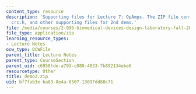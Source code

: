 ```yaml
---
content_type: resource
description: 'Supporting files for Lecture 7: OpAmps. The ZIP file contains: main.c,
  crc.h, and other supporting files for 2nd demo.'
file: /media/courses/2-996-biomedical-devices-design-laboratory-fall-2007/bf7fab3eba838e4a050713097dd80c71_demo2.zip
file_type: application/zip
learning_resource_types:
- Lecture Notes
ocw_type: OCWFile
parent_title: Lecture Notes
parent_type: CourseSection
parent_uid: c6958fde-a793-c080-4033-7b892134ebe6
resourcetype: Other
title: demo2.zip
uid: bf7fab3e-ba83-8e4a-0507-13097dd80c71
---
```

